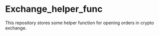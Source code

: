 # Exchange_helper_func
This repository stores some helper function for opening orders in crypto exchange.
